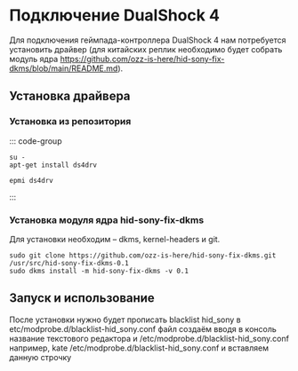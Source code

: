 # Подключение DualShock 4

Для подключения геймпада-контроллера DualShock 4 нам потребуется установить драйвер (для китайских реплик необходимо будет собрать модуль ядра https://github.com/ozz-is-here/hid-sony-fix-dkms/blob/main/README.md).

## Установка драйвера

### Установка из репозитория

::: code-group

```shell[apt-get]
su -
apt-get install ds4drv
```

```shell[epm]
epmi ds4drv
```

:::

### Установка модуля ядра hid-sony-fix-dkms
Для установки необходим – dkms, kernel-headers и git.

```shell
sudo git clone https://github.com/ozz-is-here/hid-sony-fix-dkms.git /usr/src/hid-sony-fix-dkms-0.1
sudo dkms install -m hid-sony-fix-dkms -v 0.1
```

## Запуск и использование
После установки нужно будет прописать blacklist hid_sony в etc/modprobe.d/blacklist-hid_sony.conf
файл создаём вводя в консоль название текстового редактора и /etc/modprobe.d/blacklist-hid_sony.conf
например, kate /etc/modprobe.d/blacklist-hid_sony.conf и вставляем данную строчку
